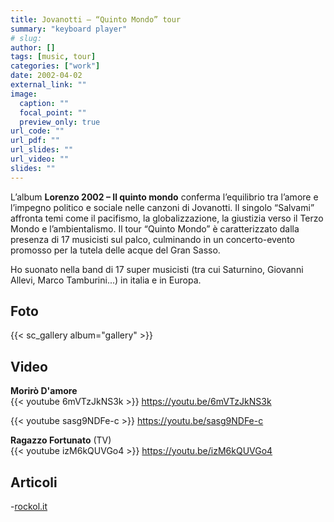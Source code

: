 ```yaml
---
title: Jovanotti – “Quinto Mondo” tour
summary: "keyboard player"
# slug: 
author: []
tags: [music, tour]
categories: ["work"]
date: 2002-04-02
external_link: ""
image:
  caption: ""
  focal_point: ""
  preview_only: true
url_code: ""
url_pdf: ""
url_slides: ""
url_video: ""
slides: ""
---
```


L’album **Lorenzo 2002 – Il quinto mondo** conferma l’equilibrio tra l’amore e l’impegno politico e sociale nelle canzoni di Jovanotti. Il singolo “Salvami” affronta temi come il pacifismo, la globalizzazione, la giustizia verso il Terzo Mondo e l’ambientalismo. Il tour “Quinto Mondo” è caratterizzato dalla presenza di 17 musicisti sul palco, culminando in un concerto-evento promosso per la tutela delle acque del Gran Sasso.

Ho suonato nella band di 17 super musicisti (tra cui Saturnino, Giovanni Allevi, Marco Tamburini...) in italia e in Europa.

## Foto

{{< sc_gallery album="gallery" >}}

## Video

**Morirò D'amore**  
{{< youtube 6mVTzJkNS3k >}}
<https://youtu.be/6mVTzJkNS3k>

{{< youtube sasg9NDFe-c >}}
<https://youtu.be/sasg9NDFe-c>

**Ragazzo Fortunato** (TV)  
{{< youtube izM6kQUVGo4 >}}
<https://youtu.be/izM6kQUVGo4>

## Articoli

-[rockol.it](https://www.rockol.it/news-42177/nuovo-tour-e-nuovo-video-per-jovanotti)
